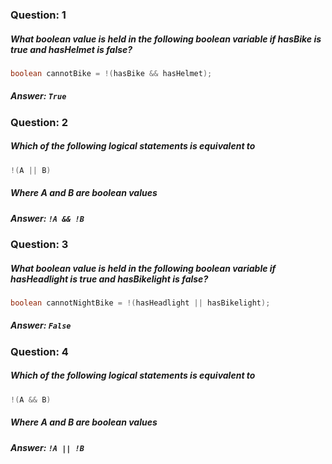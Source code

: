### Question: 1
##### What boolean value is held in the following boolean variable if hasBike is true and hasHelmet is false?
```java
boolean cannotBike = !(hasBike && hasHelmet);
```

##### Answer: `True`

### Question: 2
##### Which of the following logical statements is equivalent to
```java
!(A || B)
```
##### Where A and B are boolean values

##### Answer: `!A && !B`

### Question: 3
##### What boolean value is held in the following boolean variable if hasHeadlight is true and hasBikelight is false?
```java
boolean cannotNightBike = !(hasHeadlight || hasBikelight);
```

##### Answer: `False`

### Question: 4
##### Which of the following logical statements is equivalent to
```java
!(A && B)
```
##### Where A and B are boolean values

##### Answer: `!A || !B`